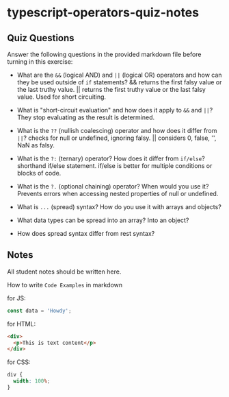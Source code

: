 # typescript-operators-quiz-notes

## Quiz Questions

Answer the following questions in the provided markdown file before turning in this exercise:

- What are the `&&` (logical AND) and `||` (logical OR) operators and how can they be used outside of `if` statements?
  && returns the first falsy value or the last truthy value.
  || returns the first truthy value or the last falsy value.
  Used for short circuiting.

- What is "short-circuit evaluation" and how does it apply to `&&` and `||`?
  They stop evaluating as the result is determined.

- What is the `??` (nullish coalescing) operator and how does it differ from `||`?
  checks for null or undefined, ignoring falsy. || considers 0, false, '', NaN as falsy.

- What is the `?:` (ternary) operator? How does it differ from `if/else`?
  shorthand if/else statement. if/else is better for multiple conditions or blocks of code.

- What is the `?.` (optional chaining) operator? When would you use it?
  Prevents errors when accessing nested properties of null or undefined.

- What is `...` (spread) syntax? How do you use it with arrays and objects?

- What data types can be spread into an array? Into an object?

- How does spread syntax differ from rest syntax?

## Notes

All student notes should be written here.

How to write `Code Examples` in markdown

for JS:

```js
const data = 'Howdy';
```

for HTML:

```html
<div>
  <p>This is text content</p>
</div>
```

for CSS:

```css
div {
  width: 100%;
}
```

